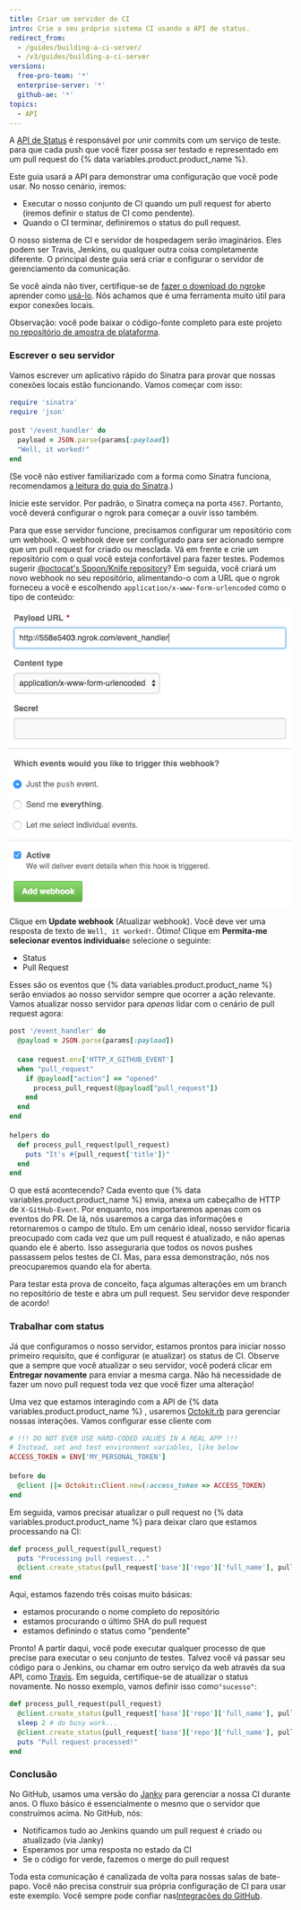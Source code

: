 ```yaml
---
title: Criar um servidor de CI
intro: Crie o seu próprio sistema CI usando a API de status.
redirect_from:
  - /guides/building-a-ci-server/
  - /v3/guides/building-a-ci-server
versions:
  free-pro-team: '*'
  enterprise-server: '*'
  github-ae: '*'
topics:
  - API
---
```




A [API de Status][status API] é responsável por unir commits com um serviço de teste. para que cada push que você fizer possa ser testado e representado em um pull request do {% data variables.product.product_name %}.

Este guia usará a API para demonstrar uma configuração que você pode usar. No nosso cenário, iremos:

* Executar o nosso conjunto de CI quando um pull request for aberto (iremos definir o status de CI como pendente).
* Quando o CI terminar, definiremos o status do pull request.

O nosso sistema de CI e servidor de hospedagem serão imaginários. Eles podem ser Travis, Jenkins, ou qualquer outra coisa completamente diferente. O principal deste guia será criar e configurar o servidor de gerenciamento da comunicação.

Se você ainda não tiver, certifique-se de [fazer o download do ngrok][ngrok]e aprender como [usá-lo][using ngrok]. Nós achamos que é uma ferramenta muito útil para expor conexões locais.

Observação: você pode baixar o código-fonte completo para este projeto [no repositório de amostra de plataforma][platform samples].

### Escrever o seu servidor

Vamos escrever um aplicativo rápido do Sinatra para provar que nossas conexões locais estão funcionando. Vamos começar com isso:

``` ruby
require 'sinatra'
require 'json'

post '/event_handler' do
  payload = JSON.parse(params[:payload])
  "Well, it worked!"
end
```

(Se você não estiver familiarizado com a forma como Sinatra funciona, recomendamos [a leitura do guia do Sinatra][Sinatra].)

Inicie este servidor. Por padrão, o Sinatra começa na porta `4567`. Portanto, você deverá configurar o ngrok para começar a ouvir isso também.

Para que esse servidor funcione, precisamos configurar um repositório com um webhook. O webhook deve ser configurado para ser acionado sempre que um pull request for criado ou mesclada. Vá em frente e crie um repositório com o qual você esteja confortável para fazer testes. Podemos sugerir [@octocat's Spoon/Knife repository](https://github.com/octocat/Spoon-Knife)? Em seguida, você criará um novo webhook no seu repositório, alimentando-o com a URL que o ngrok forneceu a você e escolhendo `application/x-www-form-urlencoded` como o tipo de conteúdo:

![Uma nova URL do ngrok](/assets/images/webhook_sample_url.png)

Clique em **Update webhook** (Atualizar webhook). Você deve ver uma resposta de texto de `Well, it worked!`. Ótimo! Clique em **Permita-me selecionar eventos individuais**e selecione o seguinte:

* Status
* Pull Request

Esses são os eventos que {% data variables.product.product_name %} serão enviados ao nosso servidor sempre que ocorrer a ação relevante. Vamos atualizar nosso servidor para *apenas* lidar com o cenário de pull request agora:

``` ruby
post '/event_handler' do
  @payload = JSON.parse(params[:payload])

  case request.env['HTTP_X_GITHUB_EVENT']
  when "pull_request"
    if @payload["action"] == "opened"
      process_pull_request(@payload["pull_request"])
    end
  end
end

helpers do
  def process_pull_request(pull_request)
    puts "It's #{pull_request['title']}"
  end
end
```

O que está acontecendo? Cada evento que {% data variables.product.product_name %} envia, anexa um cabeçalho de HTTP de `X-GitHub-Event`. Por enquanto, nos importaremos apenas com os eventos do PR. De lá, nós usaremos a carga das informações e retornaremos o campo de título. Em um cenário ideal, nosso servidor ficaria preocupado com cada vez que um pull request é atualizado, e não apenas quando ele é aberto. Isso asseguraria que todos os novos pushes passassem pelos testes de CI. Mas, para essa demonstração, nós nos preocuparemos quando ela for aberta.

Para testar esta prova de conceito, faça algumas alterações em um branch no repositório de teste e abra um pull request. Seu servidor deve responder de acordo!

### Trabalhar com status

Já que configuramos o nosso servidor, estamos prontos para iniciar nosso primeiro requisito, que é configurar (e atualizar) os status de CI. Observe que a sempre que você atualizar o seu servidor, você poderá clicar em **Entregar novamente** para enviar a mesma carga. Não há necessidade de fazer um novo pull request toda vez que você fizer uma alteração!

Uma vez que estamos interagindo com a API de {% data variables.product.product_name %} , usaremos [Octokit.rb][octokit.rb] para gerenciar nossas interações. Vamos configurar esse cliente com

``` ruby
# !!! DO NOT EVER USE HARD-CODED VALUES IN A REAL APP !!!
# Instead, set and test environment variables, like below
ACCESS_TOKEN = ENV['MY_PERSONAL_TOKEN']

before do
  @client ||= Octokit::Client.new(:access_token => ACCESS_TOKEN)
end
```

Em seguida, vamos precisar atualizar o pull request no {% data variables.product.product_name %} para deixar claro que estamos processando na CI:

``` ruby
def process_pull_request(pull_request)
  puts "Processing pull request..."
  @client.create_status(pull_request['base']['repo']['full_name'], pull_request['head']['sha'], 'pending')
end
```

Aqui, estamos fazendo três coisas muito básicas:

* estamos procurando o nome completo do repositório
* estamos procurando o último SHA do pull request
* estamos definindo o status como "pendente"

Pronto! A partir daqui, você pode executar qualquer processo de que precise para executar o seu conjunto de testes. Talvez você vá passar seu código para o Jenkins, ou chamar em outro serviço da web através da sua API, como [Travis][travis api]. Em seguida, certifique-se de atualizar o status novamente. No nosso exemplo, vamos definir isso como`"sucesso"`:

``` ruby
def process_pull_request(pull_request)
  @client.create_status(pull_request['base']['repo']['full_name'], pull_request['head']['sha'], 'pending')
  sleep 2 # do busy work...
  @client.create_status(pull_request['base']['repo']['full_name'], pull_request['head']['sha'], 'success')
  puts "Pull request processed!"
end
```

### Conclusão

No GitHub, usamos uma versão do [Janky][janky] para gerenciar a nossa CI durante anos. O fluxo básico é essencialmente o mesmo que o servidor que construímos acima. No GitHub, nós:

* Notificamos tudo ao Jenkins quando um pull request é criado ou atualizado (via Janky)
* Esperamos por uma resposta no estado da CI
* Se o código for verde, fazemos o merge do pull request

Toda esta comunicação é canalizada de volta para nossas salas de bate-papo. Você não precisa construir sua própria configuração de CI para usar este exemplo. Você sempre pode confiar nas[Integrações do GitHub][integrations].

[status API]: /rest/reference/repos#statuses
[ngrok]: https://ngrok.com/
[using ngrok]: /webhooks/configuring/#using-ngrok
[platform samples]: https://github.com/github/platform-samples/tree/master/api/ruby/building-a-ci-server
[Sinatra]: http://www.sinatrarb.com/
[octokit.rb]: https://github.com/octokit/octokit.rb
[travis api]: https://api.travis-ci.org/docs/
[janky]: https://github.com/github/janky
[integrations]: https://github.com/integrations
